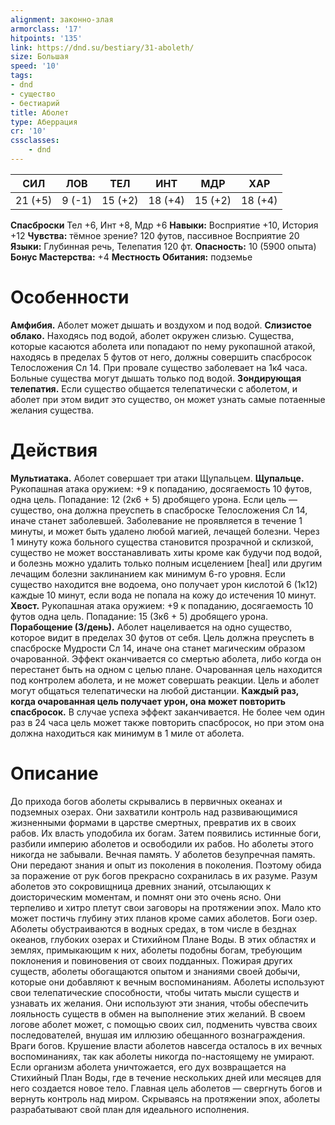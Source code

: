```yaml
---
alignment: законно-злая
armorclass: '17'
hitpoints: '135'
link: https://dnd.su/bestiary/31-aboleth/
size: Большая
speed: '10'
tags:
- dnd
- существо
- бестиарий
title: Аболет
type: Аберрация
cr: '10'
cssclasses:
    - dnd
---
```



| СИЛ | ЛОВ | ТЕЛ | ИНТ | МДР | ХАР |
|---|---|---|---|---|---|
| 21 (+5) | 9 (-1) | 15 (+2) | 18 (+4) | 15 (+2) | 18 (+4) |
**Спасброски** Тел +6, Инт +8, Мдр +6
**Навыки:** Восприятие +10, История +12
**Чувства:** тёмное зрение? 120 футов, пассивное Восприятие 20
**Языки:** Глубинная речь, Телепатия 120 фт.
**Опасность:** 10 (5900 опыта)
**Бонус Мастерства:** +4
**Местность Обитания:** подземье


# Особенности
**Амфибия.** Аболет может дышать и воздухом и под водой.
**Слизистое облако.** Находясь под водой, аболет окружен слизью. Существа, которые касаются аболета или попадают по нему рукопашной атакой, находясь в пределах 5 футов от него, должны совершить спасбросок Телосложения Сл 14. При провале существо заболевает на 1к4 часа. Больные существа могут дышать только под водой.
**Зондирующая телепатия.** Если существо общается телепатически с аболетом, и аболет при этом видит это существо, он может узнать самые потаенные желания существа.


# Действия
**Мультиатака.** Аболет совершает три атаки Щупальцем.
**Щупальце.** Рукопашная атака оружием: +9 к попаданию, досягаемость 10 футов, одна цель. Попадание: 12 (2к6 + 5) дробящего урона. Если цель — существо, она должна преуспеть в спасброске Телосложения Сл 14, иначе станет заболевшей. Заболевание не проявляется в течение 1 минуты, и может быть удалено любой магией, лечащей болезни. Через 1 минуту кожа больного существа становится прозрачной и склизкой, существо не может восстанавливать хиты кроме как будучи под водой, и болезнь можно удалить только полным исцелением [heal] или другим лечащим болезни заклинанием как минимум 6-го уровня. Если существо находится вне водоема, оно получает урон кислотой 6 (1к12) каждые 10 минут, если вода не попала на кожу до истечения 10 минут.
**Хвост.** Рукопашная атака оружием: +9 к попаданию, досягаемость 10 футов одна цель. Попадание: 15 (3к6 + 5) дробящего урона.
**Порабощение (3/день).** Аболет нацеливается на одно существо, которое видит в пределах 30 футов от себя. Цель должна преуспеть в спасброске Мудрости Сл 14, иначе она станет магическим образом очарованной. Эффект оканчивается со смертью аболета, либо когда он перестанет быть на одном с целью плане. Очарованная цель находится под контролем аболета, и не может совершать реакции. Цель и аболет могут общаться телепатически на любой дистанции.
**Каждый раз, когда очарованная цель получает урон, она может повторить спасбросок.** В случае успеха эффект заканчивается. Не более чем один раз в 24 часа цель может также повторить спасбросок, но при этом она должна находиться как минимум в 1 миле от аболета.


# Описание
До прихода богов аболеты скрывались в первичных океанах и подземных озерах. Они захватили контроль над развивающимися жизненными формами в царстве смертных, превратив их в своих рабов. Их власть уподобила их богам. Затем появились истинные боги, разбили империю аболетов и освободили их рабов. Но аболеты этого никогда не забывали. Вечная память. У аболетов безупречная память. Они передают знания и опыт из поколения в поколения. Поэтому обида за поражение от рук богов прекрасно сохранилась в их разуме. Разум аболетов это сокровищница древних знаний, отсылающих к доисторическим моментам, и помнят они это очень ясно. Они терпеливо и хитро плетут свои заговоры на протяжении эпох. Мало кто может постичь глубину этих планов кроме самих аболетов. Боги озер. Аболеты обустраиваются в водных средах, в том числе в безднах океанов, глубоких озерах и Стихийном Плане Воды. В этих областях и землях, примыкающим к них, аболеты подобны богам, требующим поклонения и повиновения от своих подданных. Пожирая других существ, аболеты обогащаются опытом и знаниями своей добычи, которые они добавляют к вечным воспоминаниям. Аболеты используют свои телепатические способности, чтобы читать мысли существ и узнавать их желания. Они используют эти знания, чтобы обеспечить лояльность существ в обмен на выполнение этих желаний. В своем логове аболет может, с помощью своих сил, подменить чувства своих последователей, внушая им иллюзию обещанного вознаграждения. Враги богов. Крушение власти аболетов навсегда осталось в их вечных воспоминаниях, так как аболеты никогда по-настоящему не умирают. Если организм аболета уничтожается, его дух возвращается на Стихийный План Воды, где в течение нескольких дней или месяцев для него создается новое тело. Главная цель аболетов — свергнуть богов и вернуть контроль над миром. Скрываясь на протяжении эпох, аболеты разрабатывают свой план для идеального исполнения.